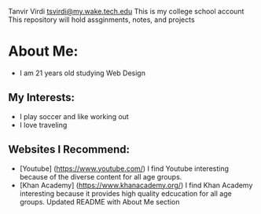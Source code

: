 Tanvir Virdi tsvirdi@my.wake.tech.edu
This is my college school account
This repository will hold assginments, notes, and projects
  # About Me: 
  * I am 21 years old studying Web Design
  ## My Interests:
  * I play soccer and like working out
  * I love traveling
  ## Websites I Recommend:
 * [Youtube] (https://www.youtube.com/) I find Youtube interesting because of the diverse content for all age groups. 
 * [Khan Academy] (https://www.khanacademy.org/) I find Khan Academy interesting because it provides high quality edcucation for all age groups. 
Updated README with About Me section
